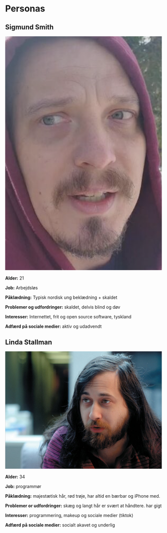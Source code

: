 # Personas

## Sigmund Smith
![Sigmund Smith](/assets/sigmund.png)

**Alder:** 21

**Job:** Arbejdsløs

**Påklædning:** Typisk nordisk ung beklædning + skaldet

**Problemer og udfordringer:** skaldet, delvis blind og døv

**Interesser:** Internettet, frit og open source software, tyskland

**Adfærd på sociale medier:** aktiv og udadvendt

## Linda Stallman
![Linda Stallman](/assets/linda.jpeg)

**Alder:** 34

**Job:** programmør

**Påklædning:** majestætisk hår, rød trøje, har altid en bærbar og iPhone med.

**Problemer or udfordringer:** skæg og langt hår er svært at håndtere. har gigt

**Interesser:** programmering, makeup og sociale medier (tiktok)

**Adfærd på sociale medier:** socialt akavet og underlig
